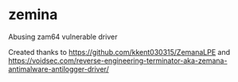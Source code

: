 # zemina
Abusing zam64 vulnerable driver

Created thanks to https://github.com/kkent030315/ZemanaLPE and https://voidsec.com/reverse-engineering-terminator-aka-zemana-antimalware-antilogger-driver/
